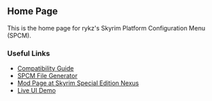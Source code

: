 ## Home Page

This is the home page for rykz's Skyrim Platform Configuration Menu (SPCM).

### Useful Links
- [Compatibility Guide](./COMPATIBILITY.md)
- [SPCM File Generator](./spcm-generator/dist/index.html)
- [Mod Page at Skyrim Special Edition Nexus](https://www.nexusmods.com/skyrimspecialedition/mods/61556)
- [Live UI Demo](./demo/rykz-spcm.html)
